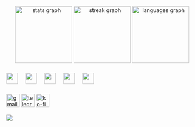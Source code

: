 <div align="center">
  <img src="https://github-readme-stats.vercel.app/api?username=unbl0ck&hide_title=false&hide_rank=false&show_icons=true&include_all_commits=true&count_private=true&disable_animations=false&theme=react&locale=en&hide_border=false" height="150" alt="stats graph"  />
  <img src="https://streak-stats.demolab.com?user=unbl0ck&locale=en&mode=weekly&theme=react&hide_border=false&border_radius=5&date_format=M j[, Y]" height="150" alt="streak graph"  />
  <img src="https://github-readme-stats.vercel.app/api/top-langs?username=unbl0ck&locale=en&hide_title=false&layout=compact&card_width=320&langs_count=5&theme=react&hide_border=false" height="150" alt="languages graph">
</div>

###

<div align="left">
  <img src="https://cdn.jsdelivr.net/gh/devicons/devicon/icons/html5/html5-original.svg" height="30">
  <img width="12">
  <img src="https://cdn.jsdelivr.net/gh/devicons/devicon/icons/css3/css3-original.svg" height="30">
  <img width="12">
  <img src="https://cdn.jsdelivr.net/gh/devicons/devicon/icons/python/python-original.svg" height="30">
  <img width="12">
  <img src="https://cdn.jsdelivr.net/gh/devicons/devicon/icons/photoshop/photoshop-line.svg" height="30">
  <img width="12">
  <img src="https://cdn.jsdelivr.net/gh/devicons/devicon/icons/premierepro/premierepro-original.svg" height="30">
</div>

###

<div align="left">
  <img src="https://img.shields.io/static/v1?message=Gmail&logo=gmail&label=&color=D14836&logoColor=white&labelColor=&style=for-the-badge" height="35" alt="gmail logo">
  <img src="https://img.shields.io/static/v1?message=Telegram&logo=telegram&label=&color=2CA5E0&logoColor=white&labelColor=&style=for-the-badge" height="35" alt="telegram logo">
  <img src="https://img.shields.io/static/v1?message=Ko-fi&logo=ko-fi&label=&color=F16061&logoColor=white&labelColor=&style=for-the-badge" height="35" alt="ko-fi logo">
</div>

<br clear="both">
<img src="https://raw.githubusercontent.com/unbl0ck/unbl0ck/output/snake.svg">
